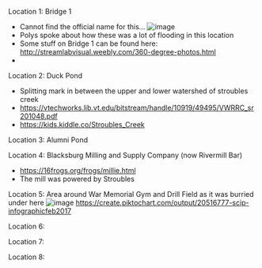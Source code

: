 Location 1: Bridge 1
- Cannot find the official name for this...
![image](https://user-images.githubusercontent.com/92938154/161819651-cc6b5fe5-06bb-4c21-b7ef-322d629e9e5e.png)
- Polys spoke about how these was a lot of flooding in this location
- Some stuff on Bridge 1 can be found here: http://streamlabvisual.weebly.com/360-degree-photos.html
- 

Location 2: Duck Pond
- Splitting mark in between the upper and lower watershed of stroubles creek
- https://vtechworks.lib.vt.edu/bitstream/handle/10919/49495/VWRRC_sr201048.pdf
- https://kids.kiddle.co/Stroubles_Creek


Location 3: Alumni Pond

Location 4: Blacksburg Milling and Supply Company (now Rivermill Bar)
- https://16frogs.org/frogs/millie.html
- The mill was powered by Stroubles

Location 5: Area around War Memorial Gym and Drill Field as it was burried under here
![image](https://user-images.githubusercontent.com/92938154/161821595-5dd6dca8-f810-4a89-b58b-391d9245eeab.png)
https://create.piktochart.com/output/20516777-scip-infographicfeb2017

Location 6:

Location 7:

Location 8:

